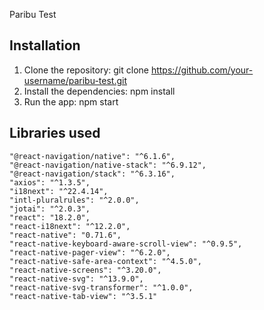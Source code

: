 Paribu Test

## Installation
1. Clone the repository: git clone https://github.com/your-username/paribu-test.git
2. Install the dependencies: npm install
3. Run the app: npm start


## Libraries used
    "@react-navigation/native": "^6.1.6",
    "@react-navigation/native-stack": "^6.9.12",
    "@react-navigation/stack": "^6.3.16",
    "axios": "^1.3.5",
    "i18next": "^22.4.14",
    "intl-pluralrules": "^2.0.0",
    "jotai": "^2.0.3",
    "react": "18.2.0",
    "react-i18next": "^12.2.0",
    "react-native": "0.71.6",
    "react-native-keyboard-aware-scroll-view": "^0.9.5",
    "react-native-pager-view": "^6.2.0",
    "react-native-safe-area-context": "^4.5.0",
    "react-native-screens": "^3.20.0",
    "react-native-svg": "^13.9.0",
    "react-native-svg-transformer": "^1.0.0",
    "react-native-tab-view": "^3.5.1"
